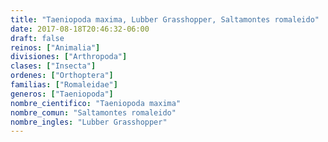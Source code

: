 ```yaml
---
title: "Taeniopoda maxima, Lubber Grasshopper, Saltamontes romaleido"
date: 2017-08-18T20:46:32-06:00
draft: false
reinos: ["Animalia"]
divisiones: ["Arthropoda"]
clases: ["Insecta"]
ordenes: ["Orthoptera"]
familias: ["Romaleidae"]
generos: ["Taeniopoda"]
nombre_cientifico: "Taeniopoda maxima"
nombre_comun: "Saltamontes romaleido"
nombre_ingles: "Lubber Grasshopper"
---
```

